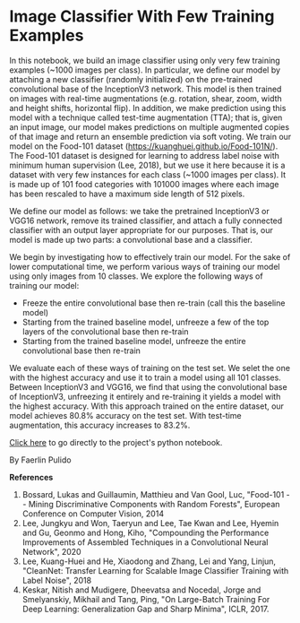 # Image Classifier With Few Training Examples

In this notebook, we build an image classifier using only very few training examples (~1000 images per class). In particular, we define our model by attaching a new classifier (randomly initialized) on the pre-trained convolutional base of the InceptionV3 network. This model is then trained on images with real-time augmentations (e.g. rotation, shear, zoom, width and height shifts, horizontal flip). In addition, we make prediction using this model with a technique called test-time augmentation (TTA); that is, given an input image, our model makes predictions on multiple augmented copies of that image and return an ensemble prediction via soft voting. We train our model on the Food-101 dataset (https://kuanghuei.github.io/Food-101N/). The Food-101 dataset is designed for learning to address label noise with minimum human supervision (Lee, 2018), but we use it here because it is a dataset with very few instances for each class (~1000 images per class). It is made up of 101 food categories with 101000 images where each image has been rescaled to have a maximum side length of 512 pixels.

We define our model as follows: we take the pretrained InceptionV3 or VGG16 network, remove its trained classifier, and attach a fully connected classifier with an output layer appropriate for our purposes. That is, our model is made up two parts: a convolutional base and a classifier.

We begin by investigating how to effectively train our model. For the sake of lower computational time, we perform various ways of training our model using only images from 10 classes. We explore the following ways of training our model:

- Freeze the entire convolutional base then re-train (call this the baseline model)
- Starting from the trained baseline model, unfreeze a few of the top layers of the convolutional base then re-train
- Starting from the trained baseline model, unfreeze the entire convolutional base then re-train

We evaluate each of these ways of training on the test set. We selet the one with the highest accuracy and use it to train a model using all 101 classes. Between InceptionV3 and VGG16, we find that using the convolutional base of InceptionV3, unfreezing it entirely and re-training it yields a model with the highest accuracy. With this approach trained on the entire dataset, our model achieves 80.8% accuracy on the test set. With test-time augmentation, this accuracy increases to 83.2%.

[Click here](https://github.com/faerlinpulido/image_classifier_with_few_training_examples/blob/master/notebook.ipynb) to go directly to the project's python notebook. 

By Faerlin Pulido

__References__

1. Bossard, Lukas and Guillaumin, Matthieu and Van Gool, Luc, "Food-101 -- Mining Discriminative Components with Random Forests", European Conference on Computer Vision, 2014
2. Lee, Jungkyu and Won, Taeryun and Lee, Tae Kwan and Lee, Hyemin and Gu, Geonmo and Hong, Kiho, "Compounding the Performance Improvements of Assembled Techniques in a Convolutional Neural Network", 2020
3. Lee, Kuang-Huei and He, Xiaodong and Zhang, Lei and Yang, Linjun, "CleanNet: Transfer Learning for Scalable Image Classifier Training with Label Noise", 2018
4. Keskar, Nitish and Mudigere, Dheevatsa and Nocedal, Jorge and Smelyanskiy, Mikhail and Tang, Ping, "On Large-Batch Training For Deep Learning: Generalization Gap and Sharp Minima", ICLR, 2017.
